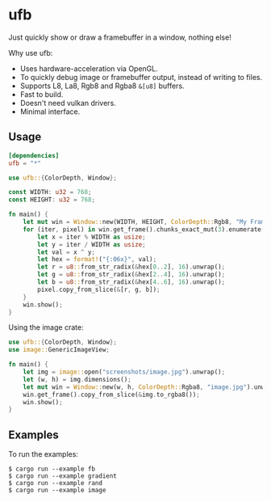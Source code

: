 # ufb

Just quickly show or draw a framebuffer in a window, nothing else!

Why use ufb:
- Uses hardware-acceleration via OpenGL.
- To quickly debug image or framebuffer output, instead of writing to files.
- Supports L8, La8, Rgb8 and Rgba8 `&[u8]` buffers.
- Fast to build.
- Doesn't need vulkan drivers.
- Minimal interface.

## Usage
```toml
[dependencies]
ufb = "*"
```

```rust
use ufb::{ColorDepth, Window};

const WIDTH: u32 = 768;
const HEIGHT: u32 = 768;

fn main() { 
    let mut win = Window::new(WIDTH, HEIGHT, ColorDepth::Rgb8, "My Framebuffer").unwrap();
    for (iter, pixel) in win.get_frame().chunks_exact_mut(3).enumerate() {
        let x = iter % WIDTH as usize;
        let y = iter / WIDTH as usize;
        let val = x ^ y;
        let hex = format!("{:06x}", val);
        let r = u8::from_str_radix(&hex[0..2], 16).unwrap();
        let g = u8::from_str_radix(&hex[2..4], 16).unwrap();
        let b = u8::from_str_radix(&hex[4..6], 16).unwrap();
        pixel.copy_from_slice(&[r, g, b]);
    }
    win.show();
}
```

Using the image crate:
```rust
use ufb::{ColorDepth, Window};
use image::GenericImageView;

fn main() {
    let img = image::open("screenshots/image.jpg").unwrap();
    let (w, h) = img.dimensions();
    let mut win = Window::new(w, h, ColorDepth::Rgba8, "image.jpg").unwrap();
    win.get_frame().copy_from_slice(&img.to_rgba8());
    win.show();
}
```

## Examples
To run the examples:
```
$ cargo run --example fb
$ cargo run --example gradient
$ cargo run --example rand
$ cargo run --example image
```